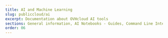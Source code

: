 ```yaml
---
title: AI and Machine Learning
slug: publiccloud/ai
excerpt: Documentation about OVHcloud AI tools
sections: General information, AI Notebooks - Guides, Command Line Interface, AI Notebooks - Tutorials, AI Training - Guides, AI Deploy - Guides, AI Training - Tutorials, AI Deploy - Tutorials
order: 06
---
```

